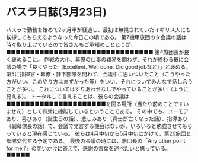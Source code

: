 # バスラ日誌(3月23日)

バスラで勤務を始めて2ヶ月半が経過し、最初は無視されていたイギリス人にも挨拶してもらえるようなった今日この頃である。
第7機甲旅団のタ会議の話は時々取り上げているので皆さんもご承知のこととうが、■■■■■■■■■■■■■■■■■■■■■■■■■■■■■■■
第4旅団長が良く褒めること。
作戦の大小、幕僚の仕事の難易を問わず、それが終わる毎に会議の場で「良くやった（Excellent. Well done. Did good jobなど）」と褒める。
第5に指揮官・幕僚・隷下部隊を問わず、会議中に思いついたこと（こうやった方がいい、このやり方はまずかった等）をいい、それについてみんなで話し合うことが多い。
これについてはすりあわせなしでやっていることが多い（ように見える）。
トータルして言えることは、彼らの会議は■■■■■■■■■■■■■■■■■■■■■を図る場所（当たり前のことですいません）として有効に機能しているということである。
その中でも、ユーモアあり、喜びあり（誕生日の話）、悲しみあり（兵士が亡くなった話）、指導あり（副幕僚長の話）で、会議で発言する機会はないが、いろいろと勉強させてもらっていると現在感じている。
彼らは4月中旬から5月中旬にかけて、第20旅団と部隊交代する予定である。
最後の会議の時には、旅団長の「Any other point for me ?」の問いかけに答えて、感謝の言葉を述べたいと思っている。
■■■■■
